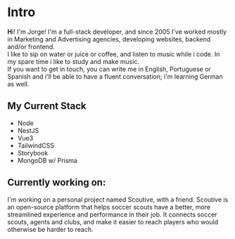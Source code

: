 # Intro
<strong>H</strong>i! I'm Jorge! I'm a full-stack developer, and since 2005 I've worked mostly in Marketing and Advertising agencies, developing websites, backend and/or frontend.
<br>
I like to sip on water or juice or coffee, and listen to music while i code. In my spare time i like to study and make music.
<br>
If you want to get in touch, you can write me in English, Portuguese or Spanish and i'll be able to have a fluent conversation; i'm learning German as well.


## My Current Stack
- Node
- NestJS
- Vue3
- TailwindCSS
- Storybook
- MongoDB w/ Prisma

## Currently working on:
I'm working on a personal project named Scoutive, with a friend. Scoutive is an open-source platform that helps soccer scouts have a better, more streamlined experience and performance in their job. It connects soccer scouts, agents and clubs, and make it easier to reach players who would otherwise be harder to reach.
